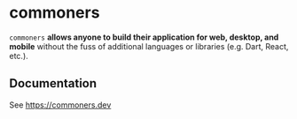 # commoners

`commoners` **allows anyone to build their application for web, desktop, and mobile** without the fuss of additional languages or libraries (e.g. Dart, React, etc.).

## Documentation
See https://commoners.dev
